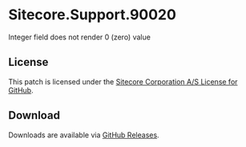 # Sitecore.Support.90020
Integer field does not render 0 (zero) value

## License  
This patch is licensed under the [Sitecore Corporation A/S License for GitHub](https://github.com/sitecoresupport/Sitecore.Support.90020/blob/master/LICENSE).  

## Download  
Downloads are available via [GitHub Releases](https://github.com/sitecoresupport/Sitecore.Support.90020/releases).  
